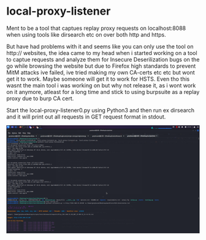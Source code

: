 # local-proxy-listener
Ment to be a tool that captues replay proxy requests on localhost:8088 when using tools like dirsearch etc on over both http and https.

But have had problems with it and seems like you can only use the tool on http:// websites, the idea came to my head when i started working on a tool
to captue requests and analyze them for Insecure Deserilization bugs on the go while browsing the website but due to Firefox high standards to
prevent MitM attacks ive failed, ive tried making my own CA-certs etc etc but wont get it to work. Maybe someone will get it to work for HSTS. 
Even tho this wasnt the main tool i was working on but why not release it, as i wont work on it anymore, atleast for a long time and stick to using burpsuite as a replay proxy due to burp CA cert.

Start the local-proxy-listener0.py using Python3 and then run ex dirsearch and it will print out all requests in GET request format in stdout.

![alt text](https://github.com/a6thmfsin/local-proxy-listener/blob/main/tool.png)
